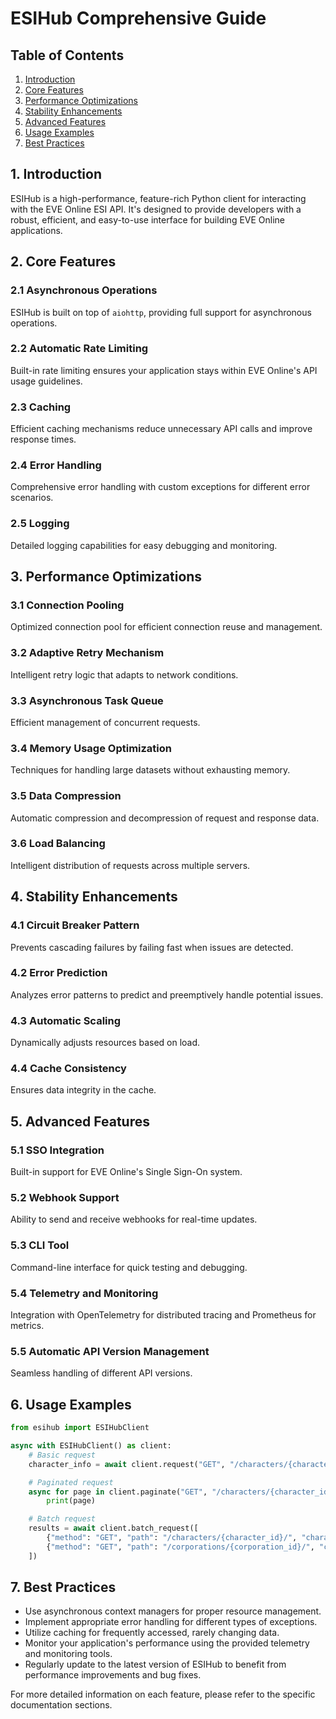 # ESIHub Comprehensive Guide

## Table of Contents
1. [Introduction](#introduction)
2. [Core Features](#core-features)
3. [Performance Optimizations](#performance-optimizations)
4. [Stability Enhancements](#stability-enhancements)
5. [Advanced Features](#advanced-features)
6. [Usage Examples](#usage-examples)
7. [Best Practices](#best-practices)

## 1. Introduction

ESIHub is a high-performance, feature-rich Python client for interacting with the EVE Online ESI API. It's designed to provide developers with a robust, efficient, and easy-to-use interface for building EVE Online applications.

## 2. Core Features

### 2.1 Asynchronous Operations
ESIHub is built on top of `aiohttp`, providing full support for asynchronous operations.

### 2.2 Automatic Rate Limiting
Built-in rate limiting ensures your application stays within EVE Online's API usage guidelines.

### 2.3 Caching
Efficient caching mechanisms reduce unnecessary API calls and improve response times.

### 2.4 Error Handling
Comprehensive error handling with custom exceptions for different error scenarios.

### 2.5 Logging
Detailed logging capabilities for easy debugging and monitoring.

## 3. Performance Optimizations

### 3.1 Connection Pooling
Optimized connection pool for efficient connection reuse and management.

### 3.2 Adaptive Retry Mechanism
Intelligent retry logic that adapts to network conditions.

### 3.3 Asynchronous Task Queue
Efficient management of concurrent requests.

### 3.4 Memory Usage Optimization
Techniques for handling large datasets without exhausting memory.

### 3.5 Data Compression
Automatic compression and decompression of request and response data.

### 3.6 Load Balancing
Intelligent distribution of requests across multiple servers.

## 4. Stability Enhancements

### 4.1 Circuit Breaker Pattern
Prevents cascading failures by failing fast when issues are detected.

### 4.2 Error Prediction
Analyzes error patterns to predict and preemptively handle potential issues.

### 4.3 Automatic Scaling
Dynamically adjusts resources based on load.

### 4.4 Cache Consistency
Ensures data integrity in the cache.

## 5. Advanced Features

### 5.1 SSO Integration
Built-in support for EVE Online's Single Sign-On system.

### 5.2 Webhook Support
Ability to send and receive webhooks for real-time updates.

### 5.3 CLI Tool
Command-line interface for quick testing and debugging.

### 5.4 Telemetry and Monitoring
Integration with OpenTelemetry for distributed tracing and Prometheus for metrics.

### 5.5 Automatic API Version Management
Seamless handling of different API versions.

## 6. Usage Examples

```python
from esihub import ESIHubClient

async with ESIHubClient() as client:
    # Basic request
    character_info = await client.request("GET", "/characters/{character_id}/", character_id=12345)

    # Paginated request
    async for page in client.paginate("GET", "/characters/{character_id}/assets/", character_id=12345):
        print(page)

    # Batch request
    results = await client.batch_request([
        {"method": "GET", "path": "/characters/{character_id}/", "character_id": 12345},
        {"method": "GET", "path": "/corporations/{corporation_id}/", "corporation_id": 67890}
    ])
```

## 7. Best Practices

- Use asynchronous context managers for proper resource management.
- Implement appropriate error handling for different types of exceptions.
- Utilize caching for frequently accessed, rarely changing data.
- Monitor your application's performance using the provided telemetry and monitoring tools.
- Regularly update to the latest version of ESIHub to benefit from performance improvements and bug fixes.

For more detailed information on each feature, please refer to the specific documentation sections.